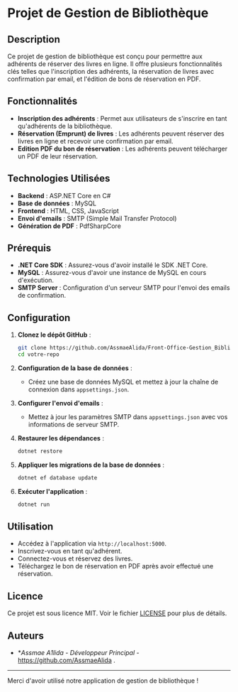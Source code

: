 # Projet de Gestion de Bibliothèque

## Description
Ce projet de gestion de bibliothèque est conçu pour permettre aux adhérents de réserver des livres en ligne. Il offre plusieurs fonctionnalités clés telles que l'inscription des adhérents, la réservation de livres avec confirmation par email, et l'édition de bons de réservation en PDF.

## Fonctionnalités
- **Inscription des adhérents** : Permet aux utilisateurs de s'inscrire en tant qu'adhérents de la bibliothèque.
- **Réservation (Emprunt) de livres** : Les adhérents peuvent réserver des livres en ligne et recevoir une confirmation par email.
- **Edition PDF du bon de réservation** : Les adhérents peuvent télécharger un PDF de leur réservation.

## Technologies Utilisées
- **Backend** : ASP.NET Core en C#
- **Base de données** : MySQL
- **Frontend** : HTML, CSS, JavaScript
- **Envoi d'emails** : SMTP (Simple Mail Transfer Protocol)
- **Génération de PDF** : PdfSharpCore

## Prérequis
- **.NET Core SDK** : Assurez-vous d'avoir installé le SDK .NET Core.
- **MySQL** : Assurez-vous d'avoir une instance de MySQL en cours d'exécution.
- **SMTP Server** : Configuration d'un serveur SMTP pour l'envoi des emails de confirmation.

## Configuration
1. **Clonez le dépôt GitHub** :
    ```bash
    git clone https://github.com/AssmaeAlida/Front-Office-Gestion_Bibliotheque
    cd votre-repo
    ```

2. **Configuration de la base de données** :
    - Créez une base de données MySQL et mettez à jour la chaîne de connexion dans `appsettings.json`.

3. **Configurer l'envoi d'emails** :
    - Mettez à jour les paramètres SMTP dans `appsettings.json` avec vos informations de serveur SMTP.

4. **Restaurer les dépendances** :
    ```bash
    dotnet restore
    ```

5. **Appliquer les migrations de la base de données** :
    ```bash
    dotnet ef database update
    ```

6. **Exécuter l'application** :
    ```bash
    dotnet run
    ```

## Utilisation
- Accédez à l'application via `http://localhost:5000`.
- Inscrivez-vous en tant qu'adhérent.
- Connectez-vous et réservez des livres.
- Téléchargez le bon de réservation en PDF après avoir effectué une réservation.


## Licence
Ce projet est sous licence MIT. Voir le fichier [LICENSE](LICENSE) pour plus de détails.

## Auteurs
- **Assmae A1lida* - *Développeur Principal* - https://github.com/AssmaeAlida .

---

Merci d'avoir utilisé notre application de gestion de bibliothèque !
